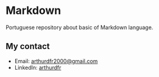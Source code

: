 # Markdown
 Portuguese repository about basic of Markdown language.
## My contact
- Email: [arthurdfr2000@gmail.com](mailto:arthurdfr2000@gmail.com)
- LinkedIn: [arthurdfr](https://linkedin.com/in/arthurdfr)

